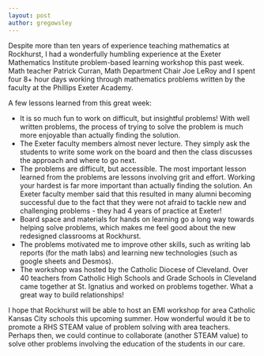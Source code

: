 ```yaml
---
layout: post
author: gregowsley
---
```

Despite more than ten years of experience teaching mathematics at Rockhurst, I had a wonderfully humbling experience at the Exeter Mathematics Institute problem-based learning workshop this past week. Math teacher Patrick Curran, Math Department Chair Joe LeRoy and I spent four 8+ hour days working through mathematics problems written by the faculty at the Phillips Exeter Academy.

A few lessons learned from this great week:

 - It is so much fun to work on difficult, but insightful problems!  With well written problems, the process of trying to solve the problem is much more enjoyable than actually finding the solution.
 - The Exeter faculty members almost never lecture. They simply ask the students to write some work on the board and then the class discusses the approach and where to go next.
 - The problems are difficult, but accessible. The most important lesson learned from the problems are lessons involving grit and effort. Working your hardest is far more important than actually finding the solution.  An Exeter faculty member said that this resulted in many alumni becoming successful due to the fact that they were not afraid to tackle new and challenging problems - they had 4 years of practice at Exeter!
 - Board space and materials for hands on learning go a long way towards helping solve problems, which makes me feel good about the new redesigned classrooms at Rockhurst.
 - The problems motivated me to improve other skills, such as writing lab reports (for the math labs) and  learning new technologies (such as google sheets and Desmos).
 - The workshop was hosted by the Catholic Diocese of Cleveland. Over 40 teachers from Catholic High Schools and Grade Schools in Cleveland came together at St. Ignatius and worked on problems together. What a great way to build relationships!

I hope that Rockhurst will be able to host an EMI workshop for area Catholic Kansas City schools this upcoming summer. How wonderful would it be to promote a RHS STEAM value of problem solving with area teachers. Perhaps then, we could continue to collaborate (another STEAM value) to solve other problems involving the education of the students in our care.
